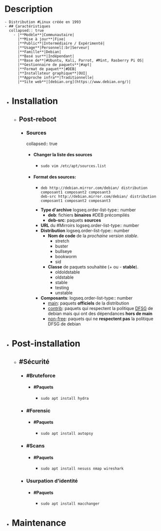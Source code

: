 # Description
	- Distribution #Linux créée en 1993
	- ## Caractéristiques
	  collapsed:: true
		- |**Modèle**|Communautaire|
		  |**Mise à jour**|Fixe|
		  |**Public**|Intermédiaire / Expérimenté|
		  |**Usage**|Personnel[:br]Serveur|
		  |**Famille**|Debian|
		  |**Basé sur**|Indépendant|
		  |**Base de**|#Ubuntu, Kali, Parrot, #Mint, Rasberry Pi OS|
		  |**Gestionnaire de paquets**|#apt|
		  |**Format de paquet**|#DEB|
		  |**Installateur graphique**|OUI|
		  |**Approche infra**|Traditionnelle|
		  |**Site web**|[debian.org](https://www.debian.org/)|
- # Installation
	- ## Post-reboot
		- ### Sources
		  collapsed:: true
			- #### Changer la liste des sources
				- ```shell
				  sudo vim /etc/apt/sources.list
				  ```
			- #### Format des sources:
				- ```vim
				  deb http://debian.mirror.com/debian/ distribution composant1 composant2 composant3
				  deb-src http://debian.mirror.com/debian/ distribution composant1 composant2 composant3
				  ```
				- **Type d'archive**
				  logseq.order-list-type:: number
					- **deb**: fichiers **binaires** #DEB précompilés
					- **deb-src**: paquets **sources**
				- **URL** du #Mirroirs
				  logseq.order-list-type:: number
				- **Distribution**
				  logseq.order-list-type:: number
					- **Nom de code** de la *prochaine version stable*.
						- stretch
						- buster
						- bullseye
						- bookworm
						- sid
					- **Classe** de paquets  souhaitée (+ ou - **stable**).
						- oldoldstable
						- oldstable
						- stable
						- testing
						- unstable
				- **Composants**:
				  logseq.order-list-type:: number
					- [main](https://www.debian.org/doc/debian-policy/ch-archive#s-main): paquets **officiels** de la distribution
					- [contrib](https://www.debian.org/doc/debian-policy/ch-archive#s-contrib): paquets qui respectent la politique [DFSG](https://www.debian.org/social_contract#guidelines) de debian mais qui ont des dépendances **hors de main**
					- [non-free](https://www.debian.org/doc/debian-policy/ch-archive#s-non-free): paquets qui ne **respectent pas** la politique DFSG de debian
- # Post-installation
	- ## #Sécurité
		- ### #Bruteforce
			- #### #Paquets
				- ```shell
				  sudo apt install hydra
				  ```
		- ### #Forensic
			- #### #Paquets
				- ```shell
				  sudo apt install autopsy
				  ```
		- ### #Scans
			- #### #Paquets
				- ```shell
				  sudo apt install nesuss nmap wireshark
				  ```
		- ### Usurpation d'identité
			- #### #Paquets
				- ```shell
				  sudo apt install macchanger
				  ```
- # Maintenance